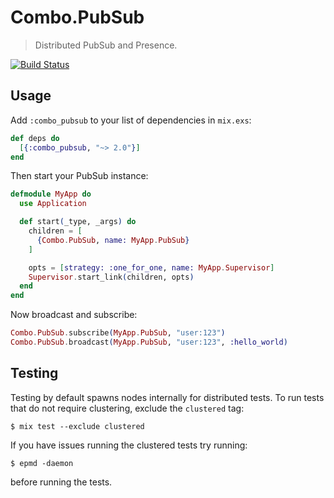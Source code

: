 # Combo.PubSub

> Distributed PubSub and Presence.

[![Build Status](https://github.com/combo-lab/combo_pubsub/actions/workflows/ci.yml/badge.svg)](https://github.com/combo-lab/combo_pubsub/actions/workflows/ci.yml)

## Usage

Add `:combo_pubsub` to your list of dependencies in `mix.exs`:

```elixir
def deps do
  [{:combo_pubsub, "~> 2.0"}]
end
```

Then start your PubSub instance:

```elixir
defmodule MyApp do
  use Application

  def start(_type, _args) do
    children = [
      {Combo.PubSub, name: MyApp.PubSub}
    ]

    opts = [strategy: :one_for_one, name: MyApp.Supervisor]
    Supervisor.start_link(children, opts)
  end
end
```

Now broadcast and subscribe:

```elixir
Combo.PubSub.subscribe(MyApp.PubSub, "user:123")
Combo.PubSub.broadcast(MyApp.PubSub, "user:123", :hello_world)
```

## Testing

Testing by default spawns nodes internally for distributed tests.
To run tests that do not require clustering, exclude the `clustered` tag:

```shell
$ mix test --exclude clustered
```

If you have issues running the clustered tests try running:

```shell
$ epmd -daemon
```

before running the tests.
